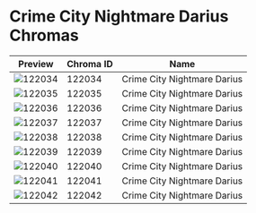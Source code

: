# Crime City Nightmare Darius Chromas

| Preview | Chroma ID | Name |
|---------|-----------|------|
| ![122034](https://raw.communitydragon.org/latest/plugins/rcp-be-lol-game-data/global/default/v1/champion-chroma-images/122/122034.png) | 122034 | Crime City Nightmare Darius |
| ![122035](https://raw.communitydragon.org/latest/plugins/rcp-be-lol-game-data/global/default/v1/champion-chroma-images/122/122035.png) | 122035 | Crime City Nightmare Darius |
| ![122036](https://raw.communitydragon.org/latest/plugins/rcp-be-lol-game-data/global/default/v1/champion-chroma-images/122/122036.png) | 122036 | Crime City Nightmare Darius |
| ![122037](https://raw.communitydragon.org/latest/plugins/rcp-be-lol-game-data/global/default/v1/champion-chroma-images/122/122037.png) | 122037 | Crime City Nightmare Darius |
| ![122038](https://raw.communitydragon.org/latest/plugins/rcp-be-lol-game-data/global/default/v1/champion-chroma-images/122/122038.png) | 122038 | Crime City Nightmare Darius |
| ![122039](https://raw.communitydragon.org/latest/plugins/rcp-be-lol-game-data/global/default/v1/champion-chroma-images/122/122039.png) | 122039 | Crime City Nightmare Darius |
| ![122040](https://raw.communitydragon.org/latest/plugins/rcp-be-lol-game-data/global/default/v1/champion-chroma-images/122/122040.png) | 122040 | Crime City Nightmare Darius |
| ![122041](https://raw.communitydragon.org/latest/plugins/rcp-be-lol-game-data/global/default/v1/champion-chroma-images/122/122041.png) | 122041 | Crime City Nightmare Darius |
| ![122042](https://raw.communitydragon.org/latest/plugins/rcp-be-lol-game-data/global/default/v1/champion-chroma-images/122/122042.png) | 122042 | Crime City Nightmare Darius |
